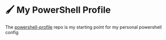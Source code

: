 # 🖌️ My PowerShell Profile

The [powershell-profile](https://github.com/ChrisTitusTech/powershell-profile) repo is my starting point for my personal powershell config
